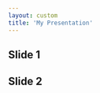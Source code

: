 ```yaml
---
layout: custom
title: 'My Presentation'
---
```


<!DOCTYPE html>
<html>
  <head>
    <link rel="stylesheet" href="lib/jsreveal/dist/reveal.css">
  </head>
  <body>
    <div class="reveal">
      <div class="slides">
        <section>
          <h1>Slide 1</h1>
         </section>
        <section>
          <h1>Slide 2</h1>
        </section>
      </div>
    </div>
    <script src="lib/jsreveal/dist/reveal.js"></script>
    <script>
      Reveal.initialize();
    </script>
  </body>
</html>

